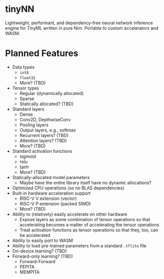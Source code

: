 <!--
 Copyright (c) 2023 Garrett Kinman
 
 This software is released under the MIT License.
 https://opensource.org/licenses/MIT
-->

# tinyNN
Lightweight, performant, and dependency-free neural network inference engine for TinyML written in pure Nim. Portable to custom accelerators and WASM.

# Planned Features
- Data types
  - `int8`
  - `float32`
  - More? (TBD)
- Tensor types
  - Regular (dynamically allocated)
  - Sparse
  - Statically allocated? (TBD)
- Standard layers
  - Dense
  - Conv2D, DepthwiseConv
  - Pooling layers
  - Output layers, e.g., softmax
  - Recurrent layers? (TBD)
  - Attention layers? (TBD)
  - More? (TBD)
- Standard activation functions
  - sigmoid
  - relu
  - tanh
  - More? (TBD)
- Statically-allocated model parameters
  - Maybe have the entire library itself have no dynamic allocations?
- Optimized CPU operations (so no BLAS dependencies)
- Built-in hardware acceleration support
  - RISC-V V extension (vector)
  - RISC-V P extension (packed SIMD)
  - More? (TBD)
- Ability to (relatively) easily accelerate on other hardware
  - Expose layers as some combination of tensor operations so that accelerating becomes a matter of accelerating the tensor operations
  - Treat activation functions as tensor operations so that they, too, can be accelerated
- Ability to easily port to WASM
- Ability to load pre-trained parameters from a standard `.tflite` file
- On-device learning? (TBD)
- Forward-only learning? (TBD)
  - Forward-Forward
  - PEPITA
  - MEMPITA
